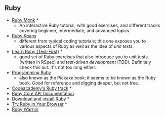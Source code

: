## Ruby

* [Ruby Monk](https://rubymonk.com/) *
    - An interactive Ruby tutorial, with good exercises, and different tracks covering beginner, intermediate, and advanced topics
* [Ruby Koans](http://rubykoans.com/)
    - different from typical coding tutorials; this one exposes you to various aspects of Ruby as well as the idea of *unit tests*
* [Learn Ruby (Test-First)](http://testfirst.org/learn_ruby) *
    - good set of Ruby exercises that also introduce you to unit tests (written in RSpec) and *test-driven development* (TDD). Definitely check this out. It's not too long either.
* [Programming Ruby](https://pragprog.com/book/ruby/programming-ruby)
    - also known as the Pickaxe book; it seems to be known as *the* Ruby book. Good for reference and digging deeper, but not free.
* [Codeacademy's Ruby track](https://www.codecademy.com/learn/ruby) *
* [Ruby Core API Documentation](http://ruby-doc.org/core-2.4.1/)
* [Download and install Ruby](https://www.ruby-lang.org/en/) *
* [Try Ruby in Your Browser](http://tryruby.org) *
* [Ruby Warrior](https://www.bloc.io/ruby-warrior/#/)
